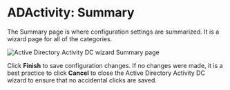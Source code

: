 # ADActivity: Summary

The Summary page is where configuration settings are summarized. It is a wizard page for all of the
categories.

![Active Directory Activity DC wizard Summary page](/img/product_docs/accessanalyzer/11.6/admin/datacollector/adinventory/summary.webp)

Click **Finish** to save configuration changes. If no changes were made, it is a best practice to
click **Cancel** to close the Active Directory Activity DC wizard to ensure that no accidental
clicks are saved.
